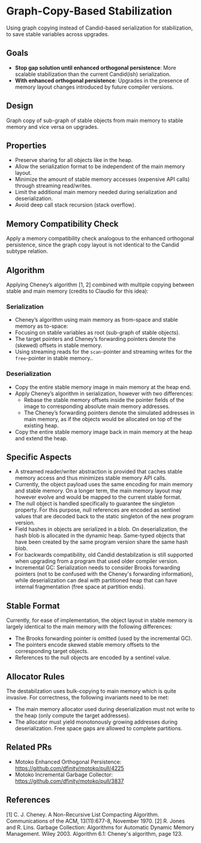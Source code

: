 # Graph-Copy-Based Stabilization

Using graph copying instead of Candid-based serialization for stabilization, to save stable variables across upgrades. 

## Goals

* **Stop gap solution until enhanced orthogonal persistence**: More scalable stabilization than the current Candid(ish) serialization.
* **With enhanced orthogonal persistence**: Upgrades in the presence of memory layout changes introduced by future compiler versions.

## Design

Graph copy of sub-graph of stable objects from main memory to stable memory and vice versa on upgrades.

## Properties
* Preserve sharing for all objects like in the heap.
* Allow the serialization format to be independent of the main memory layout.
* Minimize the amount of stable memory accesses (expensive API calls) through streaming read/writes.
* Limit the additional main memory needed during serialization and deserialization.
* Avoid deep call stack recursion (stack overflow).

## Memory Compatibility Check
Apply a memory compatibility check analogous to the enhanced orthogonal persistence, since the graph copy layout is not identical to the Candid subtype relation.

## Algorithm
Applying Cheney’s algorithm [1, 2] combined with multiple copying between stable and main memory (credits to Claudio for this idea):

### Serialization
* Cheney’s algorithm using main memory as from-space and stable memory as to-space: 
* Focusing on stable variables as root (sub-graph of stable objects).
* The target pointers and Cheney’s forwarding pointers denote the (skewed) offsets in stable memory.
* Using streaming reads for the `scan`-pointer and streaming writes for the `free`-pointer in stable memory.. 

### Deserialization
* Copy the entire stable memory image in main memory at the heap end.
* Apply Cheney’s algorithm in serialization, however with two differences:
  - Rebase the stable memory offsets inside the pointer fields of the image to corresponding absolute main memory addresses.
  - The Cheney’s forwarding pointers denote the simulated addresses in main memory, as if the objects would be allocated on top of the existing heap.
* Copy the entire stable memory image back in main memory at the heap and extend the heap.

## Specific Aspects
* A streamed reader/writer abstraction is provided that caches stable memory access and thus minimizes stable memory API calls.
* Currently, the object payload uses the same encoding for main memory and stable memory. On a longer term, the main memory layout may however evolve and would be mapped to the current stable format.
* The null object is handled specifically to guarantee the singleton property. For this purpose, null references are encoded as sentinel values that are decoded back to the static singleton of the new program version.
* Field hashes in objects are serialized in a blob. On deserialization, the hash blob is allocated in the dynamic heap. Same-typed objects that have been created by the same program version share the same hash blob.
* For backwards compatibility, old Candid destabilzation is still supported when upgrading from a program that used older compiler version.
* Incremental GC: Serialization needs to consider Brooks forwarding pointers (not to be confused with the Cheney's forwarding information), while deserialization can deal with partitioned heap that can have internal fragmentation (free space at partition ends).

## Stable Format
Currently, for ease of implementation, the object layout in stable memory is largely identical to the main memory with the following differences:
* The Brooks forwarding pointer is omitted (used by the incremental GC).
* The pointers encode skewed stable memory offsets to the corresponding target objects.
* References to the null objects are encoded by a sentinel value.

## Allocator Rules
The destabilzation uses bulk-copying to main memory which is quite invasive. For correctness, the following invariants need to be met:
* The main memory allocator used during deserialization must not write to the heap (only compute the target addresses).
* The allocator must yield monotonously growing addresses during deserialization. Free space gaps are allowed to complete partitions.

## Related PRs

* Motoko Enhanced Orthogonal Persistence: https://github.com/dfinity/motoko/pull/4225
* Motoko Incremental Garbage Collector: https://github.com/dfinity/motoko/pull/3837

## References

[1] C. J. Cheney. A Non-Recursive List Compacting Algorithm. Communications of the ACM, 13(11):677-8, November 1970.
[2] R. Jones and R. Lins. Garbage Collection: Algorithms for Automatic Dynamic Memory Management. Wiley 2003. Algorithm 6.1: Cheney's algorithm, page 123.

